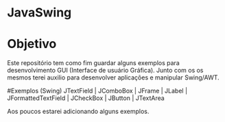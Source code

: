 # JavaSwing

# Objetivo
Este repositório tem como fim guardar alguns exemplos para desenvolvimento GUI (Interface de usuário Gráfica). Junto com os os mesmos terei auxilio para desenvolver aplicações e manipular Swing/AWT.

#Exemplos (Swing)
JTextField  | JComboBox | JFrame  |  JLabel  | JFormattedTextField |  JCheckBox | JButton | JTextArea

Aos poucos estarei adicionando alguns exemplos.
